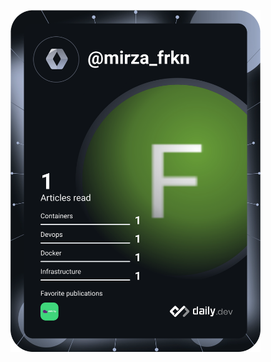 

<a href="https://app.daily.dev/DailyDevTips"><img src="https://github.com/Mirza358/Mirza358/blob/main/devcard.svg" width="400" alt="Furkan Mirza's Dev Card"/></a>

<!--
**Mirza358/Mirza358** is a ✨ _special_ ✨ repository because its `README.md` (this file) appears on your GitHub profile.

Here are some ideas to get you started: 

- 🔭 I’m currently working on ...
- 🌱 I’m currently learning ...
- 👯 I’m looking to collaborate on ...
- 🤔 I’m looking for help with ...
- 💬 Ask me about ...
- 📫 How to reach me: ...
- 😄 Pronouns: ...
- ⚡ Fun fact: ...
-->
